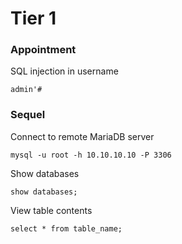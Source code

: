 # Tier 1

### Appointment

SQL injection in username

`admin'#`

### Sequel

Connect to remote MariaDB server

`mysql -u root -h 10.10.10.10 -P 3306`

Show databases

`show databases;`

View table contents

`select * from table_name;`


